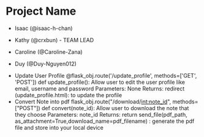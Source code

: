 # Project Name
- Isaac (@isaac-h-chan)
- Kathy (@crxbun) - TEAM LEAD
- Caroline (@Caroline-Zana)

- Duy (@Duy-Nguyen012)
+ Update User Profile
@flask_obj.route('/update_profile', methods=['GET', 'POST'])
def update_profile():
    Allow user to edit the user profile like email, username and password
        Parameters:
            None
        Returns:
            redirect (update_profile.html): to update the profile 
+ Convert Note into pdf
flask_obj.route("/download/<int:note_id>", methods=["POST"])
def convert(note_id):
    Allow user to download the note that they choose
        Parameters:
            note_id
        Returns:
            return send_file(pdf_path, as_attachment=True,download_name=pdf_filename) : generate the pdf file and store into your local device

